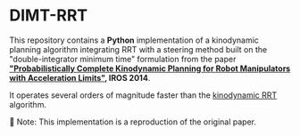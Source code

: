 # DIMT-RRT
This repository contains a **Python** implementation of a kinodynamic planning algorithm integrating RRT with a steering method built on the "double-integrator minimum time" formulation from the paper **["Probabilistically Complete Kinodynamic Planning for Robot Manipulators with Acceleration Limits"](https://ieeexplore.ieee.org/document/6943083), IROS 2014**.

It operates several orders of magnitude faster than the [kinodynamic RRT](https://ieeexplore.ieee.org/document/770022) algorithm.

📌 Note: This implementation is a reproduction of the original paper.
